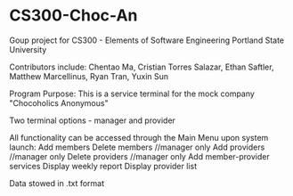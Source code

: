 # CS300-Choc-An

Goup project for CS300 - Elements of Software Engineering
Portland State University 

Contributors include: Chentao Ma, Cristian Torres Salazar, Ethan Saftler, Matthew Marcellinus, Ryan Tran, Yuxin Sun


Program Purpose: This is a service terminal for the mock company "Chocoholics Anonymous" 

Two terminal options - manager and provider

All functionality can be accessed through the Main Menu upon system launch:
Add members
Delete members //manager only
Add providers //manager only
Delete providers //manager only
Add member-provider services
Display weekly report
Display provider list


Data stowed in .txt format

